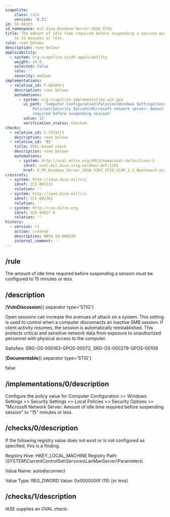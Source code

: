 ```yaml
---
scapolite:
    class: rule
    version: '0.51'
id: SV-88323
id_namespace: mil.disa.Windows-Server-2016-STIG
title: The amount of idle time required before suspending a session must be configured
    to 15 minutes or less.
rule: <see below>
description: <see below>
applicability:
  - system: org.scapolite.xccdf.applicability
    weight: 10.0
    selected: false
    role: ''
    severity: medium
implementations:
  - relative_id: F-80109r1
    description: <see below>
    automations:
      - system: org.scapolite.implementation.win_gpo
        ui_path: 'Computer Configuration\Policies\Windows Settings\Security Settings\Local
            Policies\Security Options\Microsoft network server: Amount of idle time
            required before suspending session'
        value: 15
        verification_status: Checked.
checks:
  - relative_id: C-73741r1
    description: <see below>
  - relative_id: '01'
    title: OVAL-based check
    description: <see below>
    automations:
      - system: http://oval.mitre.org/XMLSchema/oval-definitions-5
        idref: oval:mil.disa.stig.windows:def:1201
        href: U_MS_Windows_Server_2016_V1R7_STIG_SCAP_1-2_Benchmark-oval.xml
crossrefs:
  - system: http://iase.disa.mil/cci
    idref: CCI-001133
    relation: ''
  - system: http://iase.disa.mil/cci
    idref: CCI-002361
    relation: ''
  - system: http://cce.mitre.org
    idref: CCE-46027-9
    relation: ''
history:
  - version: r1
    action: created
    description: WN16-SO-000220
    internal_comment: ''
---
```



## /rule

The amount of idle time required before suspending a session must be configured to 15 minutes or less.

## /description

[**VulnDiscussion**]{.separator type='STIG'}

Open sessions can increase the avenues of attack on a system. This setting is used to control when a computer disconnects an inactive SMB session. If client activity resumes, the session is automatically reestablished. This protects critical and sensitive network data from exposure to unauthorized personnel with physical access to the computer.

Satisfies: SRG-OS-000163-GPOS-00072, SRG-OS-000279-GPOS-00109

[**Documentable**]{.separator type='STIG'}

false

## /implementations/0/description

Configure the policy value for Computer Configuration >> Windows Settings >> Security Settings >> Local Policies >> Security Options >> "Microsoft Network Server: Amount of idle time required before suspending session" to "15" minutes or less.

## /checks/0/description

If the following registry value does not exist or is not configured as specified, this is a finding.

Registry Hive:  HKEY_LOCAL_MACHINE
Registry Path:  \SYSTEM\CurrentControlSet\Services\LanManServer\Parameters\

Value Name:  autodisconnect

Value Type:  REG_DWORD
Value:  0x0000000f (15) (or less)

## /checks/1/description

IASE supplies an OVAL check.
